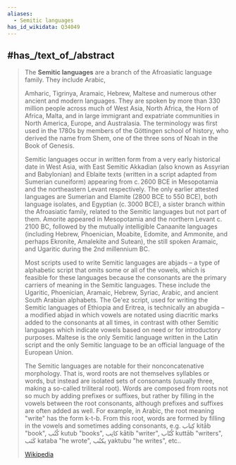 ```yaml
---
aliases:
  - Semitic languages
has_id_wikidata: Q34049
---
```



## #has_/text_of_/abstract 

> The **Semitic languages** are a branch of the Afroasiatic language family. They include Arabic, 
>
> Amharic, Tigrinya, Aramaic, Hebrew, Maltese and numerous other ancient and modern languages. They are spoken by more than 330 million people across much of West Asia, North Africa, the Horn of Africa, Malta, and in large immigrant and expatriate communities in North America, Europe, and Australasia. The terminology was first used in the 1780s by members of the Göttingen school of history, who derived the name from Shem, one of the three sons of Noah in the Book of Genesis.
>
> Semitic languages occur in written form from a very early historical date in West Asia, with East Semitic Akkadian (also known as Assyrian and Babylonian) and Eblaite texts (written in a script adapted from Sumerian cuneiform) appearing from c. 2600 BCE in Mesopotamia and the northeastern Levant respectively. The only earlier attested languages are Sumerian and Elamite (2800 BCE to 550 BCE), both language isolates, and Egyptian (c. 3000 BCE), a sister branch within the Afroasiatic family, related to the Semitic languages but not part of them. Amorite appeared in Mesopotamia and the northern Levant c. 2100 BC, followed by the mutually intelligible Canaanite languages (including Hebrew, Phoenician, Moabite, Edomite, and Ammonite, and perhaps Ekronite, Amalekite and Sutean), the still spoken Aramaic, and Ugaritic during the 2nd millennium BC.
>
> Most scripts used to write Semitic languages are abjads – a type of alphabetic script that omits some or all of the vowels, which is feasible for these languages because the consonants are the primary carriers of meaning in the Semitic languages. These include the Ugaritic, Phoenician, Aramaic, Hebrew, Syriac, Arabic, and ancient South Arabian alphabets. The Geʽez script, used for writing the Semitic languages of Ethiopia and Eritrea, is technically an abugida –  a modified abjad in which vowels are notated using diacritic marks added to the consonants at all times, in contrast with other Semitic languages which indicate vowels based on need or for introductory purposes. Maltese is the only Semitic language written in the Latin script and the only Semitic language to be an official language of the European Union.
>
> The Semitic languages are notable for their nonconcatenative morphology. That is, word roots are not themselves syllables or words, but instead are isolated sets of consonants (usually three, making a so-called triliteral root). Words are composed from roots not so much by adding prefixes or suffixes, but rather by filling in the vowels between the root consonants, although prefixes and suffixes are often added as well. For example, in Arabic, the root meaning "write" has the form k-t-b. From this root, words are formed by filling in the vowels and sometimes adding consonants, e.g. كِتاب kitāb "book", كُتُب kutub "books", كاتِب kātib "writer", كُتّاب kuttāb "writers", كَتَب kataba "he wrote", يكتُب yaktubu "he writes", etc..
>
> [Wikipedia](https://en.wikipedia.org/wiki/Semitic%20languages)  

